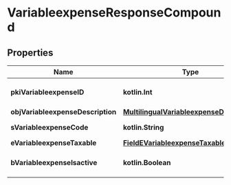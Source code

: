 
# VariableexpenseResponseCompound

## Properties
| Name | Type | Description | Notes |
| ------------ | ------------- | ------------- | ------------- |
| **pkiVariableexpenseID** | **kotlin.Int** | The unique ID of the Variableexpense |  |
| **objVariableexpenseDescription** | [**MultilingualVariableexpenseDescription**](MultilingualVariableexpenseDescription.md) |  |  |
| **sVariableexpenseCode** | **kotlin.String** | The code of the Variableexpense |  [optional] |
| **eVariableexpenseTaxable** | [**FieldEVariableexpenseTaxable**](FieldEVariableexpenseTaxable.md) |  |  [optional] |
| **bVariableexpenseIsactive** | **kotlin.Boolean** | Whether the variableexpense is active or not |  [optional] |



